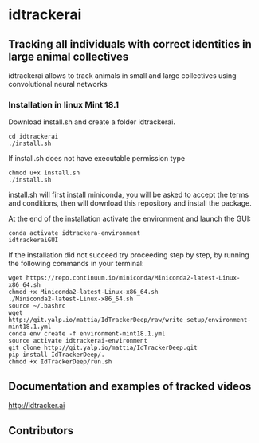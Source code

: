 # idtrackerai
## Tracking all individuals with correct identities in large animal collectives

idtrackerai allows to track animals in small and large collectives using convolutional neural networks

### Installation in linux Mint 18.1

Download install.sh and create a folder idtrackerai.

    cd idtrackerai
    ./install.sh
    
If install.sh does not have executable permission type

    chmod u+x install.sh
    ./install.sh

install.sh will first install miniconda, you will be asked to accept the terms 
and conditions, then will download this repository and install the package.

At the end of the installation activate the environment and launch the GUI:

    conda activate idtrackera-environment
    idtrackeraiGUI

If the installation did not succeed try proceeding step by step, by running 
the following commands in your terminal:

    wget https://repo.continuum.io/miniconda/Miniconda2-latest-Linux-x86_64.sh
    chmod +x Miniconda2-latest-Linux-x86_64.sh
    ./Miniconda2-latest-Linux-x86_64.sh
    source ~/.bashrc
    wget http://git.yalp.io/mattia/IdTrackerDeep/raw/write_setup/environment-mint18.1.yml
    conda env create -f environment-mint18.1.yml
    source activate idtrackerai-environment
    git clone http://git.yalp.io/mattia/IdTrackerDeep.git
    pip install IdTrackerDeep/.
    chmod +x IdTrackerDeep/run.sh
    

## Documentation and examples of tracked videos
http://idtracker.ai

## Contributors

